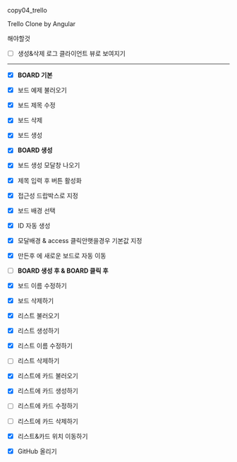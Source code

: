 copy04_trello

Trello Clone by Angular

해야할것

- [ ]  생성&삭제 로그 클라이언트 뷰로 보여지기

---

- [x]  **BOARD 기본**

- [x]  보드 예제 불러오기
- [x]  보드 제목 수정
- [x]  보드 삭제 
- [x]  보드 생성



- [x]  **BOARD 생성**

- [x]  보드 생성 모달창 나오기
- [x]  제목 입력 후 버튼 활성화
- [x]  접근성 드랍박스로 지정
- [x]  보드 배경 선택
- [x]  ID 자동 생성
- [x]  모달배경 & access 클릭안햇을경우 기본값 지정
- [x]  만든후 에 새로운 보드로  자동 이동 



- [ ]  **BOARD 생성 후 & BOARD 클릭 후**
- [x]  보드 이름 수정하기
- [x]  보드 삭제하기
- [x]  리스트 불러오기
- [x]  리스트 생성하기
- [x]  리스트 이름 수정하기
- [ ]  리스트 삭제하기
- [x]  리스트에 카드 불러오기
- [x]  리스트에 카드 생성하기
- [ ]  리스트에 카드 수정하기
- [ ]  리스트에 카드 삭제하기
- [x]  리스트&카드 위치 이동하기



- [x]  GitHub 올리기

